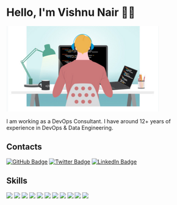 # Hello, I'm Vishnu Nair 👋🏾

<img src="https://raw.githubusercontent.com/vishnudxb/vishnudxb/master/work1.png" alt="banner that says Vishnu Nair - DevOps Engineer, Data Engineer and Security Engineer">

I am working as a DevOps Consultant. I have around 12+ years of experience in DevOps & Data Engineering.

## Contacts

[![GitHub Badge](https://img.shields.io/badge/-GitHub-000?style=flat-square&logo=Github&logoColor=white)](https://github.com/vishnudxb)
[![Twitter Badge](https://img.shields.io/badge/-Twitter-1ca0f1?style=flat-square&logo=twitter&logoColor=white&link=https://twitter.com/vishnudxb)](https://twitter.com/vishnudxb)
[![LinkedIn Badge](https://img.shields.io/badge/-LinkedIn-0077b5?style=flat-square&logo=linkedin&logoColor=white&link=https://www.linkedin.com/in/vishnudxb/)](https://www.linkedin.com/in/vishnudxb/)

## Skills

[![](https://img.shields.io/badge/-Visual%20Studio%20Code-5C2D91?style=flat-square&logoColor=white&logo=visual-studio)](https://github.com/vishnudxb)
[![](https://img.shields.io/badge/-Bash-4eaa25?style=flat-square&logoColor=white&logo=gnu-bash)](https://github.com/vishnudxb)
[![](https://img.shields.io/badge/-Docker-2496ed?style=flat-square&logoColor=white&logo=docker)](https://github.com/vishnudxb)
[![](https://img.shields.io/badge/-Kubernetes-326CE5?style=flat-square&logoColor=white&logo=kubernetes)](https://github.com/vishnudxb)
[![](https://img.shields.io/badge/AWS%20-%23FF9900.svg?style=flat-square&logoColor=white&logo=amazon-aws)](https://github.com/vishnudxb)
[![](https://img.shields.io/badge/python%20-%2314354C.svg?style=flat-square&logoColor=white&logo=python)](https://github.com/vishnudxb)
[![](https://img.shields.io/badge/go-%2300ADD8.svg?style=flat-square&logoColor=white&logo=go)](https://github.com/vishnudxb)
[![](https://img.shields.io/badge/node.js%20-%2343853D.svg?style=flat-square&logoColor=white&logo=node.js)](https://github.com/vishnudxb)
[![](https://img.shields.io/badge/Google%20Cloud%20-%234285F4.svg?style=flat-square&logoColor=white&logo=google-cloud)](https://github.com/vishnudxb)
[![](https://img.shields.io/badge/azure%20-%230072C6.svg?style=flat-square&logoColor=white&logo=azure-devops)](https://github.com/vishnudxb)
[![](https://img.shields.io/badge/heroku%20-%23430098.svg?style=flat-square&logoColor=white&logo=heroku)](https://github.com/vishnudxb)
